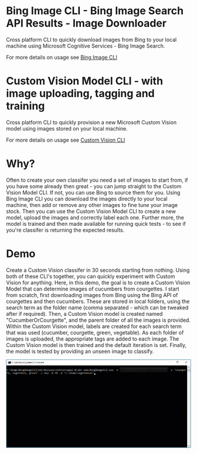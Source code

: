 # Bing Image CLI - Bing Image Search API Results - Image Downloader
Cross platform CLI to quickly download images from Bing to your local machine using Microsoft Cognitive Services - Bing Image Search.  

For more details on usage see [Bing Image CLI](BingImageCLI/Readme.md)

# Custom Vision Model CLI - with image uploading, tagging and training
Cross platform CLI to quickly provision a new Microsoft Custom Vision model using images stored on your local machine. 

For more details on usage see [Custom Vision CLI](CustomVisionCLI/Readme.md)

# Why?
Often to create your own classifer you need a set of images to start from, if you have some already then great - you can jump straight to the Custom Vision Model CLI.  If not, you can use Bing to source them for you.  Using Bing Image CLI you can download the images directly to your local machine, then add or remove any other images to fine tune your image stock.  Then you can use the Custom Vision Model CLI to create a new model, upload the images and correctly label each one.  Further more, the model is trained and then made available for running quick tests - to see if you're classifer is returning the expected results.

# Demo
Create a Custom Vision classifer in 30 seconds starting from nothing.  Using both of these CLI's together, you can quickly experiment with Custom Vision for anything.  Here, in this demo, the goal is to create a Custom Vision Model that can determine images of cucumbers from courgettes.  I start from scratch, first downloading images from Bing using the Bing API of courgettes and then cucumbers.  These are stored in local folders, using the search term as the folder name (comma separated - which can be tweaked after if required).  Then, a Custom Vision model is created named "CucumberOrCourgette", and the parent folder of all the images is provided.  Within the Custom Vision model, labels are created for each search term that was used (cucumber, courgette, green, vegetable).  As each folder of images is uploaded, the appropriate tags are added to each image.  The Custom Vision model is then trained and the default iteration is set. Finally, the model is tested by providing an unseen image to classify.

![Demo](Images/Bing%20Image%20and%20Custom%20Vision%20CLI.gif)









